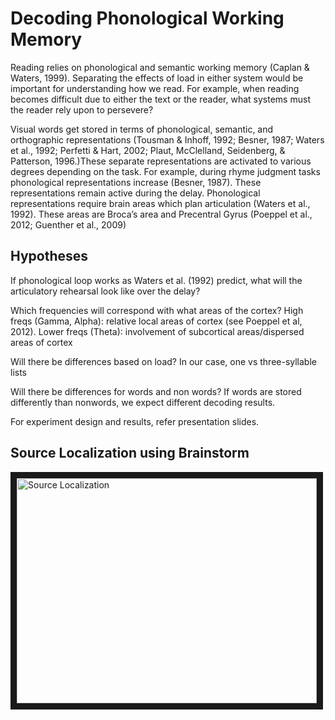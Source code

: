 # Decoding Phonological Working Memory

Reading relies on phonological and semantic working memory (Caplan & Waters, 1999). Separating the effects of load in either system would be important for understanding how we read. For example, when reading becomes difficult due to either the text or the reader, what systems must the reader rely upon to persevere?

Visual words get stored in terms of phonological, semantic, and orthographic representations (Tousman & Inhoff, 1992; Besner, 1987;  Waters et al., 1992; Perfetti & Hart, 2002; Plaut, McClelland, Seidenberg, & Patterson, 1996.)These separate representations are activated to various degrees depending on the task. For example, during rhyme judgment tasks phonological representations increase (Besner, 1987). These representations remain active during the delay. Phonological representations require brain areas which plan articulation (Waters et al., 1992). These areas are Broca’s area and Precentral Gyrus (Poeppel et al., 2012; Guenther et al., 2009)

## Hypotheses
If phonological loop works as Waters et al. (1992) predict, what will the articulatory rehearsal look like over the delay?

Which frequencies will correspond with what areas of the cortex? High freqs (Gamma, Alpha): relative local areas of cortex (see Poeppel et al, 2012). Lower freqs (Theta): involvement of subcortical areas/dispersed areas of cortex

Will there be differences based on load? In our case, one vs three-syllable lists

Will there be differences for words and non words? If words are stored differently than nonwords, we expect different decoding results.

For experiment design and results, refer presentation slides. 

## Source Localization using Brainstorm 
<a href="http://www.youtube.com/watch?feature=player_embedded&v=-f3jgjEt_pc
" target="_blank"><img src="http://img.youtube.com/vi/-f3jgjEt_pc/0.jpg" 
alt=" Source Localization" width="480" height="360" border="10" /></a>
